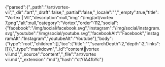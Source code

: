{"parsed":{"_path":"/art/vortex-vii","_dir":"art","_draft":false,"_partial":false,"_locale":"","_empty":true,"title":"Vortex | VII","description":null,"img":"/img/art/vortex 7.png","alt":null,"category":"Vortex","order":112,"social":{"facebook":"/img/social/facebook.svg","instagram":"/img/social/instagram.svg","youtube":"/img/social/youtube.svg","facebookAlt":"Facebook","instagramAlt":"Instagram","youtubeAlt":"Youtube"},"body":{"type":"root","children":[],"toc":{"title":"","searchDepth":2,"depth":2,"links":[]}},"_type":"markdown","_id":"content:art:vortex vii.md","_source":"content","_file":"art/vortex vii.md","_extension":"md"},"hash":"ctYIA4fbYc"}